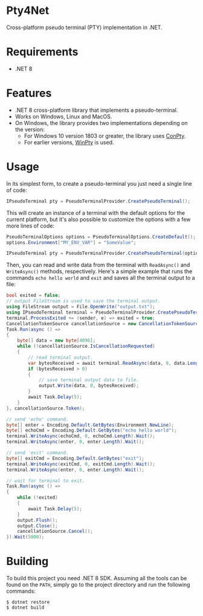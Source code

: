 # Pty4Net
Cross-platform pseudo terminal (PTY) implementation in .NET.

# Requirements

- .NET 8

# Features

- .NET 8 cross-platform library that implements a pseudo-terminal.
- Works on Windows, Linux and MacOS.
- On Windows, the library provides two implementations depending on the version:
  - For Windows 10 version 1803 or greater, the library uses [ConPty](https://devblogs.microsoft.com/commandline/windows-command-line-introducing-the-windows-pseudo-console-conpty/).
  - For earlier versions, [WinPty](https://github.com/rprichard/winpty) is used.

# Usage

In its simplest form, to create a pseudo-terminal you just need a single line of code:

```csharp
IPseudoTerminal pty = PseudoTerminalProvider.CreatePseudoTerminal();
```

This will create an instance of a terminal with the default options for the current platform, but it's also possible to customize the options with a few more lines of code:

```csharp
PseudoTerminalOptions options = PseudoTerminalOptions.CreateDefault();
options.Environment["MY_ENV_VAR"] = "SomeValue";

IPseudoTerminal pty = PseudoTerminalProvider.CreatePseudoTerminal(options);
```

Then, you can read and write data from the terminal with `ReadAsync()` and `WriteAsync()` methods, respectively. Here's a simple example that runs the commands `echo hello world` and `exit` and saves all the terminal output to a file:

```csharp
bool exited = false;
// output FileStream is used to save the terminal output.
using FileStream output = File.OpenWrite("output.txt");
using IPseudoTerminal terminal = PseudoTerminalProvider.CreatePseudoTerminal();
terminal.ProcessExited += (sender, e) => exited = true;
CancellationTokenSource cancellationSource = new CancellationTokenSource();
Task.Run(async () =>
{
    byte[] data = new byte[4096];
    while (!cancellationSource.IsCancellationRequested)
    {
        // read terminal output.
        var bytesReceived = await terminal.ReadAsync(data, 0, data.Length);
        if (bytesReceived > 0)
        {
            // save terminal output data to file.
            output.Write(data, 0, bytesReceived);
        }
        await Task.Delay(5);
    }
}, cancellationSource.Token);

// send 'echo' command.
byte[] enter = Encoding.Default.GetBytes(Environment.NewLine);
byte[] echoCmd = Encoding.Default.GetBytes("echo hello world");
terminal.WriteAsync(echoCmd, 0, echoCmd.Length).Wait();
terminal.WriteAsync(enter, 0, enter.Length).Wait();

// send 'exit' command.
byte[] exitCmd = Encoding.Default.GetBytes("exit");
terminal.WriteAsync(exitCmd, 0, exitCmd.Length).Wait();
terminal.WriteAsync(enter, 0, enter.Length).Wait();

// wait for terminal to exit.
Task.Run(async () =>
{
    while (!exited)
    {
        await Task.Delay(5);
    }
    output.Flush();
    output.Close();
    cancellationSource.Cancel();
}).Wait(5000);
```

# Building

To build this project you need .NET 8 SDK. Assuming all the tools can be found on the `PATH`, simply go to the project directory and run the following commands:

```console
$ dotnet restore
$ dotnet build
```